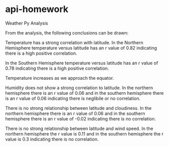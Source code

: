 # api-homework

Weather Py Analysis

From the analysis, the following conclusions can be drawn:

Temperature has a strong correlation with latitude.
In the Northern Hemisphere temperature versus latitude has an r value of 0.82 
indicating there is a high positive correlation.

In the Southern Hemisphere temperature versus latitude has an r value of 0.78
indicating there is a high positive correlation.

Temperature increases as we approach the equator. 

Humidity does not show a strong correlation to latitude.
In the northern hemisphere there is an r value of 0.06 and in the
southern hemisphere there is an r value of 0.06 indicating there 
is neglibile or no correlation.


There is no strong relationship between latitude and cloudiness. 
In the northern hemisphere there is an r value of 0.06 and in the 
southern hemisphere there is an r value of -0.02 indicating there is
no correlation.


There is no strong relationship between latitude and wind speed. In the northern 
hemisphere the r value is 0.11 and in the southern hemisphere the
r value is 0.3 indicating there is no correlation.






